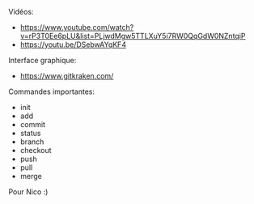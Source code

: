 Vidéos: 
- https://www.youtube.com/watch?v=rP3T0Ee6pLU&list=PLjwdMgw5TTLXuY5i7RW0QqGdW0NZntqiP
- https://youtu.be/DSebwAYqKF4

Interface graphique: 
- https://www.gitkraken.com/

Commandes importantes: 
- init
- add
- commit
- status
- branch
- checkout
- push
- pull
- merge

Pour Nico :)